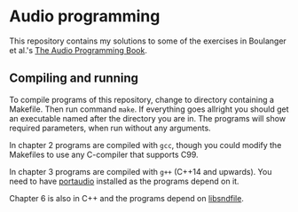 # Audio programming

This repository contains my solutions to some of the exercises in Boulanger
et al.'s 
[The Audio Programming Book](https://mitpress.mit.edu/books/audio-programming-book).

## Compiling and running

To compile programs of this repository, change to directory containing a
Makefile. Then run command `make`. If everything goes allright you should get
an executable named after the directory you are in. The programs will show
required parameters, when run without any arguments.

In chapter 2 programs are compiled with `gcc`, though you could modify the
Makefiles to use any C-compiler that supports C99.

In chapter 3 programs are compiled with `g++` (C++14 and upwards). You need
to have [portaudio](http://portaudio.com/) installed as the programs depend
on it.

Chapter 6 is also in C++ and the programs depend on
[libsndfile](http://www.mega-nerd.com/libsndfile/).
